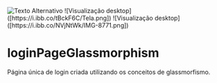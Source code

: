 <img src="https://i.ibb.co/tBckF6C/Tela.png" alt="Texto Alternativo">
![Visualização desktop]([https://i.ibb.co/tBckF6C/Tela.png])
![Visualização desktop]([https://i.ibb.co/NVjNtWk/IMG-8771.png])

# loginPageGlassmorphism
Página única de login criada utilizando os conceitos de glassmorfismo.

